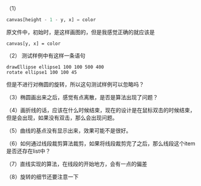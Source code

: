 （1）

```python
canvas[height - 1 - y, x] = color
```

原文件中，初始时，是这样画图的，但是我感觉正确的就应该是

```
canvas[y, x] = color
```

（2）
测试样例中有这样一条语句
```
drawEllipse ellipse1 100 100 500 400
rotate ellipse1 100 100 45
```
但是不进行对椭圆的旋转，所以这句测试样例可以忽略吗？

（3）椭圆画出来之后，感觉有点离散，是否是算法出现了问题？

（4）画折线的话，应该在什么时候结束，现在的设计是在鼠标双击的时候结束，
但是会出现，如果没有双击，那么会出现问题。

（5）曲线的基点没有显示出来，效果可能不是很好。

（6）如何通过线段裁剪算法裁剪，如果将线段裁剪完了之后，那么线段这个item
是否还存在list中？

（7）直线实现的算法，在线段的开始地方，会有一点的偏差

（8）旋转的细节还要注意一下